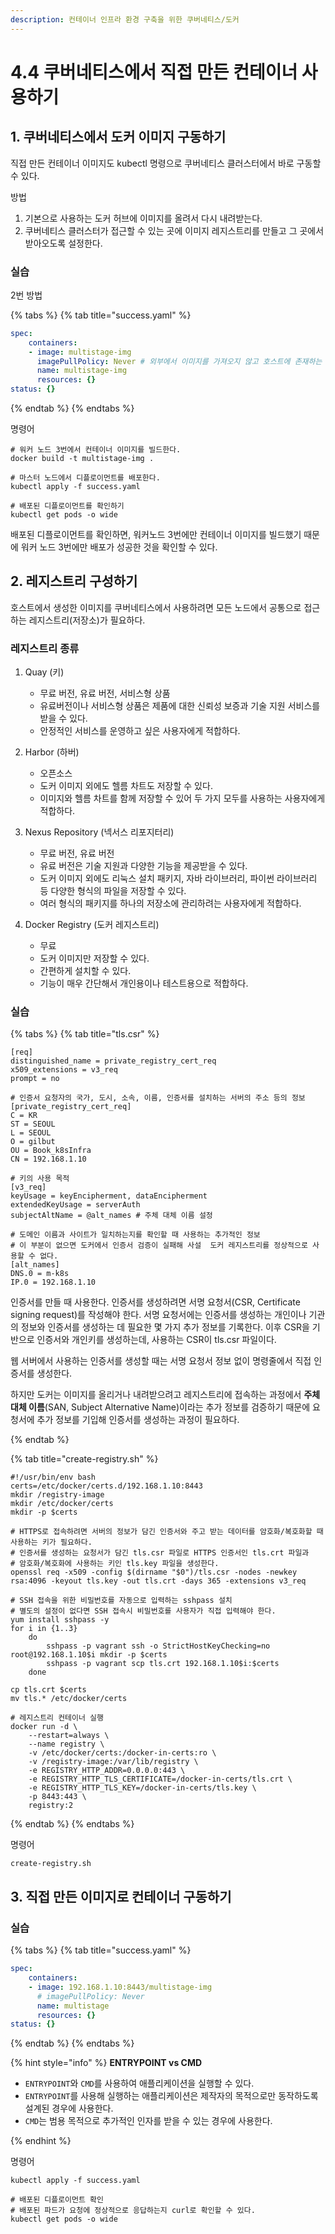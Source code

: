 ```yaml
---
description: 컨테이너 인프라 환경 구축을 위한 쿠버네티스/도커
---
```


# 4.4 쿠버네티스에서 직접 만든 컨테이너 사용하기

## 1. 쿠버네티스에서 도커 이미지 구동하기

직접 만든 컨테이너 이미지도 kubectl 명령으로 쿠버네티스 클러스터에서 바로 구동할 수 있다.

방법

1. 기본으로 사용하는 도커 허브에 이미지를 올려서 다시 내려받는다.
2. 쿠버네티스 클러스터가 접근할 수 있는 곳에 이미지 레지스트리를 만들고 그 곳에서 받아오도록 설정한다.

### 실습

2번 방법

{% tabs %}
{% tab title="success.yaml" %}

```yaml
spec:
    containers:
    - image: multistage-img
      imagePullPolicy: Never # 외부에서 이미지를 가져오지 않고 호스트에 존재하는 이미지를 사용하게 한다.
      name: multistage-img
      resources: {}
status: {}
```

{% endtab %}
{% endtabs %}

명령어

```shell
# 워커 노드 3번에서 컨테이너 이미지를 빌드한다.
docker build -t multistage-img .

# 마스터 노드에서 디플로이먼트를 배포한다.
kubectl apply -f success.yaml

# 배포된 디플로이먼트를 확인하기
kubectl get pods -o wide
```

배포된 디플로이먼트를 확인하면, 워커노드 3번에만 컨테이너 이미지를 빌드했기 때문에 워커 노드 3번에만 배포가 성공한 것을 확인할 수 있다.

## 2. 레지스트리 구성하기

호스트에서 생성한 이미지를 쿠버네티스에서 사용하려면 모든 노드에서 공통으로 접근하는 레지스트리(저장소)가 필요하다.

### 레지스트리 종류

1. Quay (키)
    - 무료 버전, 유료 버전, 서비스형 상품
    - 유료버전이나 서비스형 상품은 제품에 대한 신뢰성 보증과 기술 지원 서비스를 받을 수 있다.
    - 안정적인 서비스를 운영하고 싶은 사용자에게 적합하다.
2. Harbor (하버)
    - 오픈소스
    - 도커 이미지 외에도 헬름 차트도 저장할 수 있다.
    - 이미지와 헬름 차트를 함께 저장할 수 있어 두 가지 모두를 사용하는 사용자에게 적합하다.
3. Nexus Repository (넥서스 리포지터리)
    - 무료 버전, 유료 버전
    - 유료 버전은 기술 지원과 다양한 기능을 제공받을 수 있다.
    - 도커 이미지 외에도 리눅스 설치 패키지, 자바 라이브러리, 파이썬 라이브러리 등 다양한 형식의 파일을 저장할 수 있다.
    - 여러 형식의 패키지를 하나의 저장소에 관리하려는 사용자에게 적합하다.

4. Docker Registry (도커 레지스트리)
    - 무료
    - 도커 이미지만 저장할 수 있다.
    - 간편하게 설치할 수 있다.
    - 기능이 매우 간단해서 개인용이나 테스트용으로 적합하다. 

### 실습

{% tabs %}
{% tab title="tls.csr" %}

```
[req]
distinguished_name = private_registry_cert_req
x509_extensions = v3_req
prompt = no

# 인증서 요청자의 국가, 도시, 소속, 이름, 인증서를 설치하는 서버의 주소 등의 정보
[private_registry_cert_req]
C = KR
ST = SEOUL
L = SEOUL
O = gilbut
OU = Book_k8sInfra
CN = 192.168.1.10

# 키의 사용 목적
[v3_req]
keyUsage = keyEncipherment, dataEncipherment
extendedKeyUsage = serverAuth
subjectAltName = @alt_names # 주체 대체 이름 설정

# 도메인 이름과 사이트가 일치하는지를 확인할 때 사용하는 추가적인 정보
# 이 부분이 없으면 도커에서 인증서 검증이 실패해 사설  도커 레지스트리를 정상적으로 사용할 수 없다.
[alt_names]
DNS.0 = m-k8s
IP.0 = 192.168.1.10
```

인증서를 만들 때 사용한다. 인증서를 생성하려면 서명 요청서(CSR, Certificate signing request)를 작성해야 한다. 서명 요청서에는 인증서를 생성하는 개인이나 기관의 정보와 인증서를 생성하는 데 필요한 몇 가지 추가 정보를 기록한다. 이후 CSR을 기반으로 인증서와 개인키를 생성하는데, 사용하는 CSR이 tls.csr 파일이다.

웹 서버에서 사용하는 인증서를 생성할 때는 서명 요청서 정보 없이 명령줄에서 직접 인증서를 생성한다.

하지만 도커는 이미지를 올리거나 내려받으려고 레지스트리에 접속하는 과정에서 **주체 대체 이름**(SAN, Subject Alternative Name)이라는 추가 정보를 검증하기 때문에 요청서에 추가 정보를 기입해 인증서를 생성하는 과정이 필요하다.

{% endtab %}

{% tab title="create-registry.sh" %}

``` shell
#!/usr/bin/env bash
certs=/etc/docker/certs.d/192.168.1.10:8443
mkdir /registry-image
mkdir /etc/docker/certs
mkdir -p $certs

# HTTPS로 접속하려면 서버의 정보가 담긴 인증서와 주고 받는 데이터를 암호화/복호화할 때 사용하는 키가 필요하다.
# 인증서를 생성하는 요청서가 담긴 tls.csr 파일로 HTTPS 인증서인 tls.crt 파일과 
# 암호화/복호화에 사용하는 키인 tls.key 파일을 생성한다.
openssl req -x509 -config $(dirname "$0")/tls.csr -nodes -newkey rsa:4096 -keyout tls.key -out tls.crt -days 365 -extensions v3_req

# SSH 접속을 위한 비밀번호를 자동으로 입력하는 sshpass 설치 
# 별도의 설정이 없다면 SSH 접속시 비밀번호를 사용자가 직접 입력해야 한다.
yum install sshpass -y
for i in {1..3}
    do
        sshpass -p vagrant ssh -o StrictHostKeyChecking=no root@192.168.1.10$i mkdir -p $certs
        sshpass -p vagrant scp tls.crt 192.168.1.10$i:$certs
    done

cp tls.crt $certs
mv tls.* /etc/docker/certs

# 레지스트리 컨테이너 실행
docker run -d \
    --restart=always \
    --name registry \
    -v /etc/docker/certs:/docker-in-certs:ro \
    -v /registry-image:/var/lib/registry \
    -e REGISTRY_HTTP_ADDR=0.0.0.0:443 \
    -e REGISTRY_HTTP_TLS_CERTIFICATE=/docker-in-certs/tls.crt \
    -e REGISTRY_HTTP_TLS_KEY=/docker-in-certs/tls.key \
    -p 8443:443 \
    registry:2
```

{% endtab %}
{% endtabs %}

명령어

```shell
create-registry.sh
```

## 3. 직접 만든 이미지로 컨테이너 구동하기

### 실습

{% tabs %}
{% tab title="success.yaml" %}

```yaml
spec:
    containers:
    - image: 192.168.1.10:8443/multistage-img
      # imagePullPolicy: Never
      name: multistage
      resources: {}
status: {}
```

{% endtab %}
{% endtabs %}


{% hint style="info" %}
**ENTRYPOINT vs CMD**

- `ENTRYPOINT`와 `CMD`를 사용하여 애플리케이션을 실행할 수 있다.
- `ENTRYPOINT`를 사용해 실행하는 애플리케이션은 제작자의 목적으로만 동작하도록 설계된 경우에 사용한다.
- `CMD`는 범용 목적으로 추가적인 인자를 받을 수 있는 경우에 사용한다.

{% endhint %}

명령어

```shell
kubectl apply -f success.yaml 

# 배포된 디플로이먼트 확인
# 배포된 파드가 요청에 정상적으로 응답하는지 curl로 확인할 수 있다.
kubectl get pods -o wide 
```